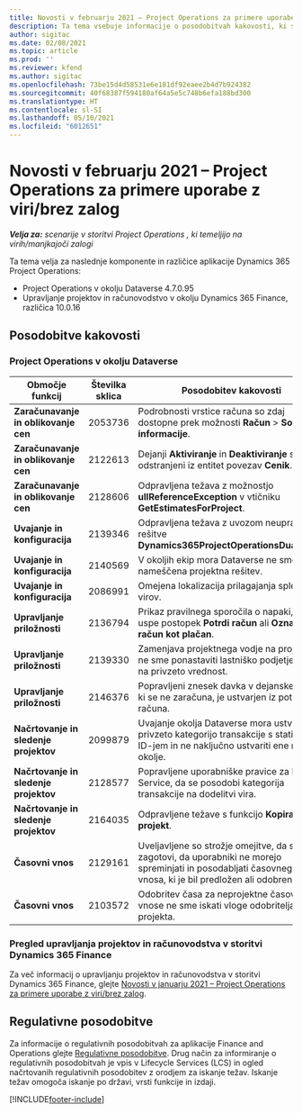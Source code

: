 ```yaml
---
title: Novosti v februarju 2021 – Project Operations za primere uporabe z viri/brez zalog
description: Ta tema vsebuje informacije o posodobitvah kakovosti, ki so na voljo v februarski izdaji (2021) aplikacije Project Operations za primere uporabe z viri/brez zalog.
author: sigitac
ms.date: 02/08/2021
ms.topic: article
ms.prod: ''
ms.reviewer: kfend
ms.author: sigitac
ms.openlocfilehash: 73be15d4d58531e6e181df92eaee2b4d7b924382
ms.sourcegitcommit: 40f68387f594180af64a5e5c748b6efa188bd300
ms.translationtype: HT
ms.contentlocale: sl-SI
ms.lasthandoff: 05/10/2021
ms.locfileid: "6012651"
---
```

# <a name="whats-new-february-2021---project-operations-for-resourcenon-stocked-based-scenarios"></a>Novosti v februarju 2021 – Project Operations za primere uporabe z viri/brez zalog

_**Velja za:** scenarije v storitvi Project Operations , ki temeljijo na virih/manjkajoči zalogi_

Ta tema velja za naslednje komponente in različice aplikacije Dynamics 365 Project Operations:

- Project Operations v okolju Dataverse 4.7.0.95
- Upravljanje projektov in računovodstvo v okolju Dynamics 365 Finance, različica 10.0.16 

## <a name="quality-updates"></a>Posodobitve kakovosti

### <a name="project-operations-on-dataverse"></a>Project Operations v okolju Dataverse

| **Območje funkcij** | **Številka sklica** | **Posodobitev kakovosti** |
| --- | --- | --- |
| **Zaračunavanje in oblikovanje cen** | 2053736 | Podrobnosti vrstice računa so zdaj dostopne prek možnosti **Račun** > **Sorodne informacije**. |
| **Zaračunavanje in oblikovanje cen** | 2122613 | Dejanji **Aktiviranje** in **Deaktiviranje** sta bili odstranjeni iz entitet povezav **Cenik**. |
| **Zaračunavanje in oblikovanje cen** | 2128606 | Odpravljena težava z možnostjo **ullReferenceException** v vtičniku **GetEstimatesForProject**. |
| **Uvajanje in konfiguracija** | 2139346 | Odpravljena težava z uvozom neupravljane rešitve **Dynamics365ProjectOperationsDualWrite**. |
| **Uvajanje in konfiguracija** | 2140569 | V okoljih ekip mora Dataverse ne sme biti nameščena projektna rešitev. |
| **Uvajanje in konfiguracija** | 2086991 | Omejena lokalizacija prilagajanja spletnih virov. |
| **Upravljanje priložnosti** | 2136794 | Prikaz pravilnega sporočila o napaki, ko ne uspe postopek **Potrdi račun** ali **Označi račun kot plačan**. |
| **Upravljanje priložnosti** | 2139330 | Zamenjava projektnega vodje na projektu ne sme ponastaviti lastniško podjetje nazaj na privzeto vrednost. |
| **Upravljanje priložnosti** | 2146376 | Popravljeni znesek davka v dejanskem delu, ki se ne zaračuna, je ustvarjen iz potrditve računa. |
| **Načrtovanje in sledenje projektov** | 2099879 | Uvajanje okolja Dataverse mora ustvariti privzeto kategorijo transakcije s statičnim ID-jem in ne naključno ustvariti ene na okolje. |
| **Načrtovanje in sledenje projektov** | 2128577 | Popravljene uporabniške pravice za Project Service, da se posodobi kategorija transakcije na dodelitvi vira. |
| **Načrtovanje in sledenje projektov** | 2164035 | Odpravljene težave s funkcijo **Kopiraj projekt**. |
| **Časovni vnos** | 2129161 | Uveljavljene so strožje omejitve, da se zagotovi, da uporabniki ne morejo spreminjati in posodabljati časovnega vnosa, ki je bil predložen ali odobren. |
| **Časovni vnos** | 2103572 | Odobritev časa za neprojektne časovne vnose ne sme iskati vloge odobritelja projekta. |

### <a name="project-management-and-accounting-in-dynamics-365-finance"></a>Pregled upravljanja projektov in računovodstva v storitvi Dynamics 365 Finance 

Za več informacij o upravljanju projektov in računovodstva v storitvi Dynamics 365 Finance, glejte [Novosti v januarju 2021 – Project Operations za primere uporabe z viri/brez zalog](whats-new-jan-2021-resource-based.md).


## <a name="regulatory-updates"></a>Regulativne posodobitve

Za informacije o regulativnih posodobitvah za aplikacije Finance and Operations glejte [Regulativne posodobitve](/dynamics365/finance/localizations/regulatory-updates). Drug način za informiranje o regulativnih posodobitvah je vpis v Lifecycle Services (LCS) in ogled načrtovanih regulativnih posodobitev z orodjem za iskanje težav. Iskanje težav omogoča iskanje po državi, vrsti funkcije in izdaji.


[!INCLUDE[footer-include](../includes/footer-banner.md)]